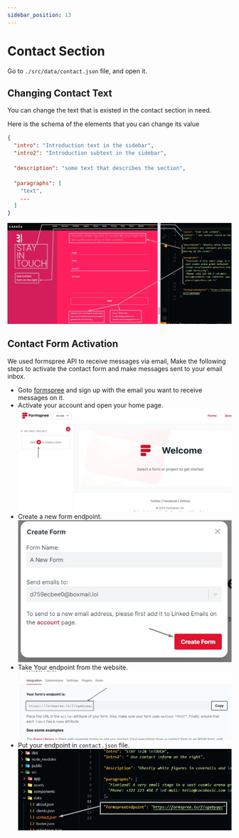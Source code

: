 ```yaml
---
sidebar_position: 13
---
```


# Contact Section

Go to `./src/data/contact.json` file, and open it.

## Changing Contact Text

You can change the text that is existed in the contact section in need.

Here is the schema of the elements that you can change its value

```json
{
  "intro": "Introduction text in the sidebar",
  "intro2": "Introduction subtext in the sidebar",

  "description": "some text that describes the section",

  "paragraphs": [
    "text",
    ...
  ]
}
```

![contact](./img/contact/edit-contact.jpg)

## Contact Form Activation

We used formspree API to receive messages via email, Make the following steps to activate the contact form and make messages sent to your email inbox.

- Goto [formspree](https://formspree.io/) and sign up with the email you want to receive messages on it.
- Activate your account and open your home page.
  ![contact](./img/contact/edit-contant-2.jpg)
- Create a new form endpoint.
  ![contact](./img/contact/edit-contant-3.jpg)
- Take Your endpoint from the website.
  ![contact](./img/contact/edit-contant-4.jpg)
- Put your endpoint in `contact.json` file.
  ![contact](./img/contact/edit-formspree-endpoint.jpg)
